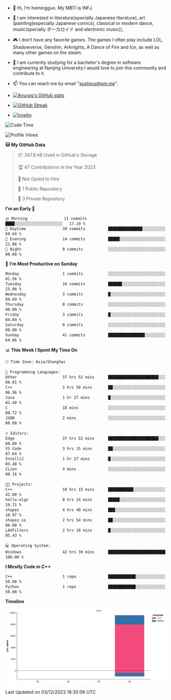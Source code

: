 - 👋 Hi, I’m hemingguo. My MBTI is INFJ.
- 🎨 I am interested in literature(specially Japanese literature), art (painting(especially Japanese comics), classical or modern dance, music(specially ボーカロイド and electronic music)),
- 🎮 I don’t have any favorite games. The games I often play include LOL, Shadowverse, Genshin, Arknights, A Dance of Fire and Ice, as well as many other games on the steam.
- 🌱 I am currently studying for a bachelor's degree in software engineering at Nanjing University.I would love to join this community and contribute to it.

- 📫 You can reach me by email "sosljsos@pm.me".


- [![Anurag's GitHub stats](https://github-readme-stats.vercel.app/api?username=hemingguo&show_icons=true&count_private=true&theme=aura&hide_border=true&icon_color=FF4500&text_color=76EE00)](https://github.com/anuraghazra/github-readme-stats)
  
- [![GitHub Streak](https://github-readme-streak-stats.herokuapp.com/?user=hemingguo&hide_border=true&theme=tokyonight)](https://git.io/streak-stats)
  
- [![trophy](https://github-profile-trophy.vercel.app/?username=hemingguo&theme=dracula)](https://github.com/ryo-ma/github-profile-trophy)

<!--START_SECTION:waka-->
![Code Time](http://img.shields.io/badge/Code%20Time-108%20hrs%2026%20mins-blue)

![Profile Views](http://img.shields.io/badge/Profile%20Views-233-blue)

**🐱 My GitHub Data** 

> 📦 347.8 kB Used in GitHub's Storage 
 > 
> 🏆 47 Contributions in the Year 2023
 > 
> 🚫 Not Opted to Hire
 > 
> 📜 1 Public Repository 
 > 
> 🔑 3 Private Repository 
 > 
**I'm an Early 🐤** 

```text
🌞 Morning                11 commits          ████░░░░░░░░░░░░░░░░░░░░░   17.19 % 
🌆 Daytime                39 commits          ███████████████░░░░░░░░░░   60.94 % 
🌃 Evening                14 commits          █████░░░░░░░░░░░░░░░░░░░░   21.88 % 
🌙 Night                  0 commits           ░░░░░░░░░░░░░░░░░░░░░░░░░   00.00 % 
```
📅 **I'm Most Productive on Sunday** 

```text
Monday                   1 commits           ░░░░░░░░░░░░░░░░░░░░░░░░░   01.56 % 
Tuesday                  16 commits          ██████░░░░░░░░░░░░░░░░░░░   25.00 % 
Wednesday                3 commits           █░░░░░░░░░░░░░░░░░░░░░░░░   04.69 % 
Thursday                 0 commits           ░░░░░░░░░░░░░░░░░░░░░░░░░   00.00 % 
Friday                   3 commits           █░░░░░░░░░░░░░░░░░░░░░░░░   04.69 % 
Saturday                 0 commits           ░░░░░░░░░░░░░░░░░░░░░░░░░   00.00 % 
Sunday                   41 commits          ████████████████░░░░░░░░░   64.06 % 
```


📊 **This Week I Spent My Time On** 

```text
🕑︎ Time Zone: Asia/Shanghai

💬 Programming Languages: 
Other                    37 hrs 52 mins      ██████████████████████░░░   88.81 % 
C++                      2 hrs 58 mins       ██░░░░░░░░░░░░░░░░░░░░░░░   06.96 % 
Java                     1 hr 27 mins        █░░░░░░░░░░░░░░░░░░░░░░░░   03.40 % 
C                        18 mins             ░░░░░░░░░░░░░░░░░░░░░░░░░   00.72 % 
JSON                     2 mins              ░░░░░░░░░░░░░░░░░░░░░░░░░   00.08 % 

🔥 Editors: 
Edge                     37 hrs 52 mins      ██████████████████████░░░   88.80 % 
VS Code                  3 hrs 15 mins       ██░░░░░░░░░░░░░░░░░░░░░░░   07.64 % 
IntelliJ                 1 hr 27 mins        █░░░░░░░░░░░░░░░░░░░░░░░░   03.40 % 
CLion                    4 mins              ░░░░░░░░░░░░░░░░░░░░░░░░░   00.16 % 

🐱‍💻 Projects: 
C++                      18 hrs 15 mins      ███████████░░░░░░░░░░░░░░   42.80 % 
hello-algo               8 hrs 24 mins       █████░░░░░░░░░░░░░░░░░░░░   19.71 % 
shapez                   4 hrs 40 mins       ███░░░░░░░░░░░░░░░░░░░░░░   10.97 % 
shapez.io                2 hrs 54 mins       ██░░░░░░░░░░░░░░░░░░░░░░░   06.80 % 
LAVFilters               2 hrs 18 mins       █░░░░░░░░░░░░░░░░░░░░░░░░   05.43 % 

💻 Operating System: 
Windows                  42 hrs 39 mins      █████████████████████████   100.00 % 
```

**I Mostly Code in C++** 

```text
C++                      1 repo              ████████████░░░░░░░░░░░░░   50.00 % 
Python                   1 repo              ████████████░░░░░░░░░░░░░   50.00 % 
```



**Timeline**

![Lines of Code chart](https://raw.githubusercontent.com/hemingguo/hemingguo/main/assets/bar_graph.png)


 Last Updated on 03/12/2023 18:35:06 UTC
<!--END_SECTION:waka-->
<!---
hemingguo/hemingguo is a ✨ special ✨ repository because its `README.md` (this file) appears on your GitHub profile.
You can click the Preview link to take a look at your changes.
--->
